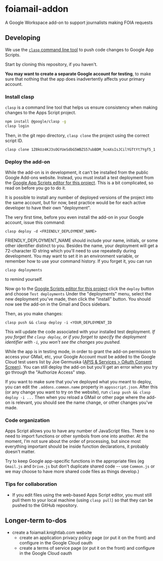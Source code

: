 # foiamail-addon
A Google Workspace add-on to support journalists making FOIA requests

## Developing
We use the [`clasp` command line tool](https://developers.google.com/apps-script/guides/clasp) to push code changes to Google App Scripts.

Start by cloning this repository, if you haven't.

**You may want to create a separate Google account for testing**, to make sure that nothing that the app does inadvertently affects your primary account.

### Install clasp
`clasp` is a command line tool that helps us ensure consistency when making changes to the Apps Script project. 

```bash
npm install @google/clasp -g
clasp login
```

Then, in the git repo directory, `clasp clone` the project using the correct script ID.
```
clasp clone 1Z0kUz4KJ3sOGYUeSdbG5WBZS57ubBDM_hcmXsIsJCilYGTtYt7Ygf5_1
```

### Deploy the add-on

While the add-on is in development, it can't be installed from the public Google Add-ons website. Instead, you must install a test deployment from the [Google App Scripts editor for this project](https://script.google.com/home/projects/1Z0kUz4KJ3sOGYUeSdbG5WBZS57ubBDM_hcmXsIsJCilYGTtYt7Ygf5_1/edit). This is a bit complicated, so read on before you go to do it.

It is possible to install any number of deployed versions of the project into the same account, but for now, best practice would be for each active developer to have their own "deployment". 

The very first time, before you even install the add-on in your Google account, issue this command:

```clasp deploy -d <FRIENDLY_DEPLOYMENT_NAME>```

FRIENDLY_DEPLOYMENT_NAME should include your name, initials, or some other identifier distinct to you. Besides the name, your deployment will get a 72-character ID string which you'll need to use repeatedly during development. You may want to set it in an environment variable, or remember how to use your command history. If you forget it, you can run

```clasp deployments```

to remind yourself.

Now go to the [Google Scripts editor for this project](https://script.google.com/home/projects/1Z0kUz4KJ3sOGYUeSdbG5WBZS57ubBDM_hcmXsIsJCilYGTtYt7Ygf5_1/edit)
click the `deploy` button and choose `Test deployments`  Under the "deployments" menu, select the new deployment you've made, then click the "install" button.  You should now see the add-on in the Gmail and Docs sidebars. 

Then, as you make changes:

```clasp push && clasp deploy -i <YOUR_DEPLOYMENT_ID```  

This will update the code associated with your installed test deployment. *If you forget the `clasp deploy`, or if you forget to specify the deployment identifier with `-i`, you won't see the changes you pushed.*    

While the app is in testing mode, in order to grant the add-on permission to access your GMail, etc, your Google Account must be added to the Google Cloud test users list by Joe Germuska ([APIS & Services > OAuth Consent Screen](https://console.cloud.google.com/auth/audience?project=foiamail-addon)). You can still deploy the add-on but you'll get an error when you try go through the "Authorize Access" step.

If you want to make sure that you've deployed what you meant to deploy, you can edit the `.addons.common.name` property in `appsscript.json`. After this (or any change you want to try on the website), run `clasp push && clasp deploy -i ...` Then when you reload a GMail or other page where the add-on is relevant, you should see the name change, or other changes you've made.

### Code organization

Apps Script allows you to have any number of JavaScript files. There is no need to import functions or other symbols from one into another. At the moment, I'm not sure about the order of processing, but since most everything important should be inside function declarations, it probably doesn't matter.

Try to keep Google app-specific functions in the appropriate files (eg `Gmail.js` and `Drive.js` but don't duplicate shared code -- use `Common.js` or we may choose to have more shared code files as things develop.)

### Tips for collaboration

* If you edit files using the web-based Apps Script editor, you must still pull them to your local machine (using `clasp pull`) so that they can be pushed to the GitHub repository.


## Longer-term to-dos
* create a foiamail.knightlab.com website
    * create an application privacy policy page (or put it on the front) and configure in the Google Cloud oauth
    * create a terms of service page (or put it on the front) and configure in the Google Cloud oauth
